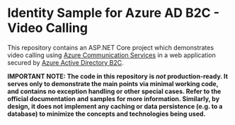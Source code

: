 # Identity Sample for Azure AD B2C - Video Calling

This repository contains an ASP.NET Core project which demonstrates video calling using [Azure Communication Services](https://docs.microsoft.com/azure/communication-services/) in a web application secured by [Azure Active Directory B2C](https://azure.microsoft.com/services/active-directory-b2c/).

**IMPORTANT NOTE: The code in this repository is _not_ production-ready. It serves only to demonstrate the main points via minimal working code, and contains no exception handling or other special cases. Refer to the official documentation and samples for more information. Similarly, by design, it does not implement any caching or data persistence (e.g. to a database) to minimize the concepts and technologies being used.**
